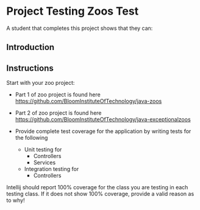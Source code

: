 # Project Testing Zoos Test

A student that completes this project shows that they can:

## Introduction

## Instructions
Start with your zoo project:
* Part 1 of zoo project is found here https://github.com/BloomInstituteOfTechnology/java-zoos
* Part 2 of zoo project is found here https://github.com/BloomInstituteOfTechnology/java-exceptionalzoos

* Provide complete test coverage for the application by writing tests for the following
  * Unit testing for
    * Controllers
    * Services
  * Integration testing for
    * Controllers

Intellij should report 100% coverage for the class you are testing in each testing class. If it does not show 100% coverage, provide a valid reason as to why!
